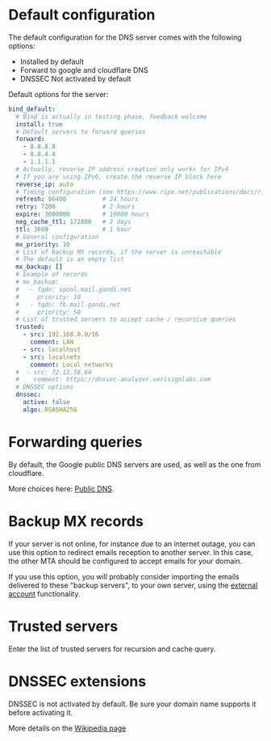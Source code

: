 # Default configuration

The default configuration for the DNS server comes with the following options:

- Installed by default
- Forward to google and cloudflare DNS
- DNSSEC Not activated by default

Default options for the server:

```yaml
bind_default:
  # Bind is actually in testing phase, feedback welcome
  install: true
  # Default servers to forward queries
  forward:
    - 8.8.8.8
    - 8.8.4.4
    - 1.1.1.1
  # Actually, reverse IP address creation only works for IPv4
  # If you are using IPv6, create the reverse IP block here
  reverse_ip: auto
  # Timing configuration (see https://www.ripe.net/publications/docs/ripe-203)
  refresh: 86400          # 24 hours
  retry: 7200             # 2 hours
  expire: 3600000         # 10000 hours
  neg_cache_ttl: 172800   # 2 days
  ttl: 3600               # 1 hour
  # General configuration
  mx_priority: 10
  # List of backup MX records, if the server is unreachable
  # The default is an empty list
  mx_backup: []
  # Example of records
  # mx_backup:
  #   - fqdn: spool.mail.gandi.net
  #     priority: 10
  #   - fqdn: fb.mail.gandi.net
  #     priority: 50
  # List of trusted servers to accept cache / recursive queries
  trusted:
    - src: 192.168.0.0/16
      comment: LAN
    - src: localhost
    - src: localnets
      comment: Local networks
  #  - src: 72.13.58.64
  #    comment: https://dnssec-analyzer.verisignlabs.com
  # DNSSEC options
  dnssec:
    active: false
    algo: RSASHA256

```

# Forwarding queries

By default, the Google public DNS servers are used, as well as the one from cloudflare.

More choices here: [Public DNS](https://en.wikipedia.org/wiki/Google_Public_DNS#See_also).

# Backup MX records

If your server is not online, for instance due to an internet outage, you can use this option to redirect emails
reception to another server. In this case, the other MTA should be configured to accept emails for your domain.

If you use this option, you will probably consider importing the emails delivered to these "backup servers", to your own
server, using the [external account](external-accounts.md) functionality.

# Trusted servers

Enter the list of trusted servers for recursion and cache query.

# DNSSEC extensions

DNSSEC is not activated by default. Be sure your domain name supports it before activating it.

More details on the [Wikipedia page](https://en.wikipedia.org/wiki/Domain_Name_System_Security_Extensions)
